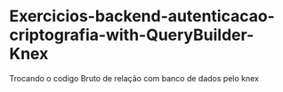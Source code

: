 # Exercicios-backend-autenticacao-criptografia-with-QueryBuilder-Knex
Trocando o codigo Bruto de relação com banco de dados pelo knex
